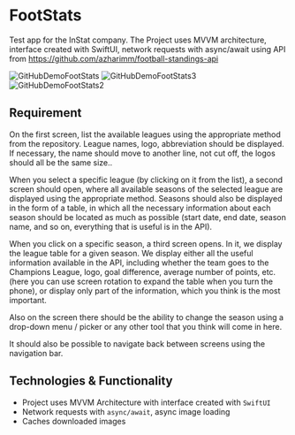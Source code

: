 # FootStats
Test app for the InStat company. The Project uses MVVM architecture, interface created with SwiftUI, network requests with async/await using API from https://github.com/azharimm/football-standings-api


![GitHubDemoFootStats](https://user-images.githubusercontent.com/94032706/184534229-3aca6ea1-2b68-41e5-a9f2-6bc65ed46d60.png)
![GitHubDemoFootStats3](https://user-images.githubusercontent.com/94032706/184534410-d45402a6-0ceb-48e0-a6af-d16a7058fb8f.png)
![GitHubDemoFootStats2](https://user-images.githubusercontent.com/94032706/184534237-1e296634-4625-44d6-aad6-a51f5585dd17.png)

## Requirement

On the first screen, list the available leagues using the appropriate method from the repository. League names, logo, abbreviation should be displayed. If necessary, the name should move to another line, not cut off, the logos should all be the same size..

When you select a specific league (by clicking on it from the list), a second screen should open, where all available seasons of the selected league are displayed using the appropriate method. Seasons should also be displayed in the form of a table, in which all the necessary information about each season should be located as much as possible (start date, end date, season name, and so on, everything that is useful is in the API).

When you click on a specific season, a third screen opens. In it, we display the league table for a given season. We display either all the useful information available in the API, including whether the team goes to the Champions League, logo, goal difference, average number of points, etc. (here you can use screen rotation to expand the table when you turn the phone), or display only part of the information, which you think is the most important.

Also on the screen there should be the ability to change the season using a drop-down menu / picker or any other tool that you think will come in here.

It should also be possible to navigate back between screens using the navigation bar.

## Technologies & Functionality 
- Project uses MVVM Architecture with interface created with `SwiftUI`
- Network requests with `async/await`, async image loading
- Caches downloaded images
